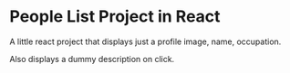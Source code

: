 # People List Project in React

A little react project that displays just a profile image, name, occupation.

Also displays a dummy description on click.
